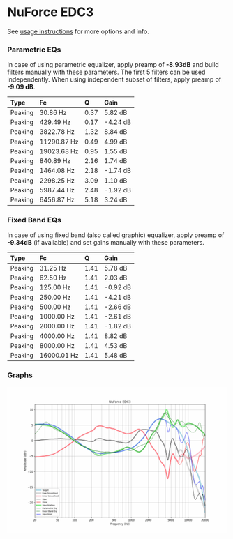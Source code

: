 # NuForce EDC3
See [usage instructions](https://github.com/jaakkopasanen/AutoEq#usage) for more options and info.

### Parametric EQs
In case of using parametric equalizer, apply preamp of **-8.93dB** and build filters manually
with these parameters. The first 5 filters can be used independently.
When using independent subset of filters, apply preamp of **-9.09 dB**.

| Type    | Fc          |    Q | Gain     |
|:--------|:------------|:-----|:---------|
| Peaking | 30.86 Hz    | 0.37 | 5.82 dB  |
| Peaking | 429.49 Hz   | 0.17 | -4.24 dB |
| Peaking | 3822.78 Hz  | 1.32 | 8.84 dB  |
| Peaking | 11290.87 Hz | 0.49 | 4.99 dB  |
| Peaking | 19023.68 Hz | 0.95 | 1.55 dB  |
| Peaking | 840.89 Hz   | 2.16 | 1.74 dB  |
| Peaking | 1464.08 Hz  | 2.18 | -1.74 dB |
| Peaking | 2298.25 Hz  | 3.09 | 1.10 dB  |
| Peaking | 5987.44 Hz  | 2.48 | -1.92 dB |
| Peaking | 6456.87 Hz  | 5.18 | 3.24 dB  |

### Fixed Band EQs
In case of using fixed band (also called graphic) equalizer, apply preamp of **-9.34dB**
(if available) and set gains manually with these parameters.

| Type    | Fc          |    Q | Gain     |
|:--------|:------------|:-----|:---------|
| Peaking | 31.25 Hz    | 1.41 | 5.78 dB  |
| Peaking | 62.50 Hz    | 1.41 | 2.03 dB  |
| Peaking | 125.00 Hz   | 1.41 | -0.92 dB |
| Peaking | 250.00 Hz   | 1.41 | -4.21 dB |
| Peaking | 500.00 Hz   | 1.41 | -2.66 dB |
| Peaking | 1000.00 Hz  | 1.41 | -2.61 dB |
| Peaking | 2000.00 Hz  | 1.41 | -1.82 dB |
| Peaking | 4000.00 Hz  | 1.41 | 8.82 dB  |
| Peaking | 8000.00 Hz  | 1.41 | 4.53 dB  |
| Peaking | 16000.01 Hz | 1.41 | 5.48 dB  |

### Graphs
![](./NuForce%20EDC3.png)